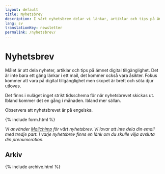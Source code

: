 ```yaml
---
layout: default
title: Nyhetsbrev
description: I vårt nyhetsbrev delar vi länkar, artiklar och tips på ämnet digital tillgänglighet.
lang: sv
translationKey: newsletter
permalink: /nyhetsbrev/
---
```


# Nyhetsbrev

Målet är att dela nyheter, artiklar och tips på ämnet digital tillgänglighet. Det är inte bara ett gäng länkar i ett mail, det kommer också vara åsikter. Fokus kommer att vara på digital tillgänglighet men skopet är brett och söta djur utlovas.

Det finns i nuläget inget strikt tidsschema för när nyhetsbrevet skickas ut. Ibland kommer det en gång i månaden. Ibland mer sällan.

Observera att nyhetsbrevet är på engelska.

{% include form.html %}

_Vi använder [Mailchimp](https://mailchimp.com) för vårt nyhetsbrev. Vi lovar att inte dela din email med tredje part. I varje nyhetsbrev finns en länk om du skulle vilja avsluta din prenumeration._

## Arkiv

{% include archive.html %}
